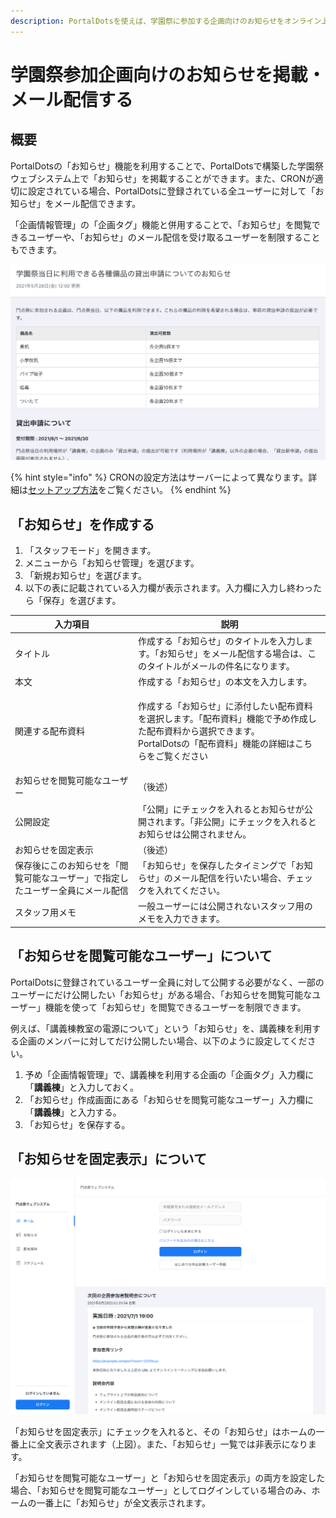 ```yaml
---
description: PortalDotsを使えば、学園祭に参加する企画向けのお知らせをオンライン上で掲載したり、メール配信したりすることができます。
---
```


# 学園祭参加企画向けのお知らせを掲載・メール配信する

## 概要 <a href="#gai-yao" id="gai-yao"></a>

PortalDotsの「お知らせ」機能を利用することで、PortalDotsで構築した学園祭ウェブシステム上で「お知らせ」を掲載することができます。また、CRONが適切に設定されている場合、PortalDotsに登録されている全ユーザーに対して「お知らせ」をメール配信できます。

「企画情報管理」の「企画タグ」機能と併用することで、「お知らせ」を閲覧できるユーザーや、「お知らせ」のメール配信を受け取るユーザーを制限することもできます。

![PortalDotsに掲載できるお知らせの一例](<../.gitbook/assets/image (3).png>)

{% hint style="info" %}
CRONの設定方法はサーバーによって異なります。詳細は[セットアップ方法](../setup/install/)をご覧ください。
{% endhint %}

## 「お知らせ」を作成する <a href="#orasewosuru" id="orasewosuru"></a>

1. 「スタッフモード」を開きます。
2. メニューから「お知らせ管理」を選びます。
3. 「新規お知らせ」を選びます。
4. 以下の表に記載されている入力欄が表示されます。入力欄に入力し終わったら「保存」を選びます。

| 入力項目                                    | 説明                                                                                                  |
| --------------------------------------- | --------------------------------------------------------------------------------------------------- |
| タイトル                                    | 作成する「お知らせ」のタイトルを入力します。「お知らせ」をメール配信する場合は、このタイトルがメールの件名になります。                                         |
| 本文                                      | 作成する「お知らせ」の本文を入力します。                                                                                |
| 関連する配布資料                                | <p>作成する「お知らせ」に添付したい配布資料を選択します。「配布資料」機能で予め作成した配布資料から選択できます。<br>PortalDotsの「配布資料」機能の詳細はこちらをご覧ください</p> |
| お知らせを閲覧可能なユーザー                          | （後述）                                                                                                |
| 公開設定                                    | 「公開」にチェックを入れるとお知らせが公開されます。「非公開」にチェックを入れるとお知らせは公開されません。                                              |
| お知らせを固定表示                               | （後述）                                                                                                |
| 保存後にこのお知らせを「閲覧可能なユーザー」で指定したユーザー全員にメール配信 | 「お知らせ」を保存したタイミングで「お知らせ」のメール配信を行いたい場合、チェックを入れてください。                                                  |
| スタッフ用メモ                                 | 一般ユーザーには公開されないスタッフ用のメモを入力できます。                                                                      |

## 「お知らせを閲覧可能なユーザー」について <a href="#orasewonayznitsuite" id="orasewonayznitsuite"></a>

PortalDotsに登録されているユーザー全員に対して公開する必要がなく、一部のユーザーにだけ公開したい「お知らせ」がある場合、「お知らせを閲覧可能なユーザー」機能を使って「お知らせ」を閲覧できるユーザーを制限できます。

例えば、「講義棟教室の電源について」という「お知らせ」を、講義棟を利用する企画のメンバーに対してだけ公開したい場合、以下のように設定してください。

1. 予め「企画情報管理」で、講義棟を利用する企画の「企画タグ」入力欄に「**講義棟**」と入力しておく。
2. 「お知らせ」作成画面にある「お知らせを閲覧可能なユーザー」入力欄に「**講義棟**」と入力する。
3. 「お知らせ」を保存する。

## 「お知らせを固定表示」について <a href="#orasewonitsuite" id="orasewonitsuite"></a>

![PortalDotsのホーム画面に固定表示したお知らせ](<../.gitbook/assets/image (7).png>)

「お知らせを固定表示」にチェックを入れると、その「お知らせ」はホームの一番上に全文表示されます（上図）。また、「お知らせ」一覧では非表示になります。

「お知らせを閲覧可能なユーザー」と「お知らせを固定表示」の両方を設定した場合、「お知らせを閲覧可能なユーザー」としてログインしている場合のみ、ホームの一番上に「お知らせ」が全文表示されます。
